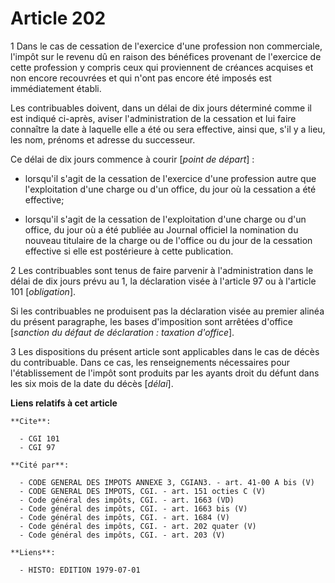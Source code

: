 # Article 202

1  Dans le cas de cessation de l'exercice d'une profession non commerciale, l'impôt sur le revenu dû en raison des bénéfices
provenant de l'exercice de cette profession  y compris ceux qui proviennent de créances acquises et non encore recouvrées et
qui n'ont pas encore été imposés est immédiatement établi.

Les contribuables doivent, dans un délai de dix jours déterminé comme il est indiqué ci-après, aviser l'administration de la
cessation et lui faire connaître la date à laquelle elle a été ou sera effective, ainsi que, s'il y a lieu, les nom, prénoms
et adresse du successeur.

Ce délai de dix jours commence à courir [*point de départ*] :

- lorsqu'il s'agit de la cessation de l'exercice d'une profession autre que l'exploitation d'une charge ou d'un office, du
jour où la cessation a été effective;

- lorsqu'il s'agit de la cessation de l'exploitation d'une charge ou d'un office, du jour où a été publiée au Journal
officiel la nomination du nouveau titulaire de la charge ou de l'office ou du jour de la cessation effective si elle est
postérieure à cette publication.

2  Les contribuables sont tenus de faire parvenir à l'administration dans le délai de dix jours prévu au 1, la déclaration
visée à l'article 97 ou à l'article 101 [*obligation*].

Si les contribuables ne produisent pas la déclaration visée au premier alinéa du présent paragraphe, les bases d'imposition
sont arrêtées d'office [*sanction du défaut de déclaration : taxation d'office*].

3  Les dispositions du présent article sont applicables dans le cas de décès du contribuable. Dans ce cas, les renseignements
nécessaires pour l'établissement de l'impôt sont produits par les ayants droit du défunt dans les six mois de la date du
décès [*délai*].

**Liens relatifs à cet article**

	**Cite**:

	  - CGI 101
	  - CGI 97

	**Cité par**:

	  - CODE GENERAL DES IMPOTS ANNEXE 3, CGIAN3. - art. 41-00 A bis (V)
	  - CODE GENERAL DES IMPOTS, CGI. - art. 151 octies C (V)
	  - Code général des impôts, CGI. - art. 1663 (VD)
	  - Code général des impôts, CGI. - art. 1663 bis (V)
	  - Code général des impôts, CGI. - art. 1684 (V)
	  - Code général des impôts, CGI. - art. 202 quater (V)
	  - Code général des impôts, CGI. - art. 203 (V)

	**Liens**:

	  - HISTO: EDITION 1979-07-01
